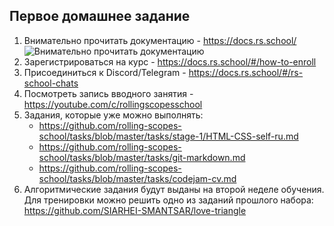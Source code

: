 ## Первое домашнее задание
1. Внимательно прочитать документацию - https://docs.rs.school/
![Внимательно прочитать документацию](../images/manual.jpg)
2. Зарегистрироваться на курс - https://docs.rs.school/#/how-to-enroll
3. Присоединиться к Discord/Telegram - https://docs.rs.school/#/rs-school-chats
4. Посмотреть запись вводного занятия - https://youtube.com/c/rollingscopesschool
5. Задания, которые уже можно выполнять:
    - https://github.com/rolling-scopes-school/tasks/blob/master/tasks/stage-1/HTML-CSS-self-ru.md
    - https://github.com/rolling-scopes-school/tasks/blob/master/tasks/git-markdown.md
    - https://github.com/rolling-scopes-school/tasks/blob/master/tasks/codejam-cv.md
6. Алгоритмические задания будут выданы на второй неделе обучения.
Для тренировки можно решить одно из заданий прошлого набора: https://github.com/SIARHEI-SMANTSAR/love-triangle